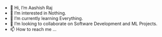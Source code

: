 - 👋 Hi, I’m Aashish Raj
- 👀 I’m interested in Nothing.
- 🌱 I’m currently learning Everything.
- 💞️ I’m looking to collaborate on Software Development and ML Projects.
- 📫 How to reach me ...

<!---
Aashish3061/Aashish3061 is a ✨ special ✨ repository because its `README.md` (this file) appears on your GitHub profile.
You can click the Preview link to take a look at your changes.
--->
